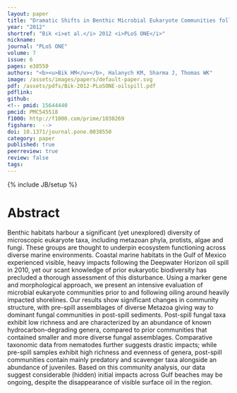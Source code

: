```yaml
---
layout: paper
title: "Dramatic Shifts in Benthic Microbial Eukaryote Communities following the Deepwater Horizon Oil Spill"
year: "2012"
shortref: "Bik <i>et al.</i> 2012 <i>PLoS ONE</i>"
nickname: 
journal: "PLoS ONE"
volume: 7
issue: 6
pages: e38550
authors: "<b><u>Bik HM</u></b>, Halanych KM, Sharma J, Thomas WK"
image: /assets/images/papers/default-paper.svg
pdf: /assets/pdfs/Bik-2012-PLoSONE-oilspill.pdf
pdflink:
github: 
<!-- pmid: 15644440
pmcid: PMC545518
f1000: http://f1000.com/prime/1030269
figshare:  -->
doi: 10.1371/journal.pone.0038550
category: paper
published: true
peerreview: true
review: false
tags: 
---
```

{% include JB/setup %}

# Abstract

Benthic habitats harbour a significant (yet unexplored) diversity of microscopic eukaryote taxa, including metazoan phyla, protists, algae and fungi. These groups are thought to underpin ecosystem functioning across diverse marine environments. Coastal marine habitats in the Gulf of Mexico experienced visible, heavy impacts following the Deepwater Horizon oil spill in 2010, yet our scant knowledge of prior eukaryotic biodiversity has precluded a thorough assessment of this disturbance. Using a marker gene and morphological approach, we present an intensive evaluation of microbial eukaryote communities prior to and following oiling around heavily impacted shorelines. Our results show significant changes in community structure, with pre-spill assemblages of diverse Metazoa giving way to dominant fungal communities in post-spill sediments. Post-spill fungal taxa exhibit low richness and are characterized by an abundance of known hydrocarbon-degrading genera, compared to prior communities that contained smaller and more diverse fungal assemblages. Comparative taxonomic data from nematodes further suggests drastic impacts; while pre-spill samples exhibit high richness and evenness of genera, post-spill communities contain mainly predatory and scavenger taxa alongside an abundance of juveniles. Based on this community analysis, our data suggest considerable (hidden) initial impacts across Gulf beaches may be ongoing, despite the disappearance of visible surface oil in the region.
